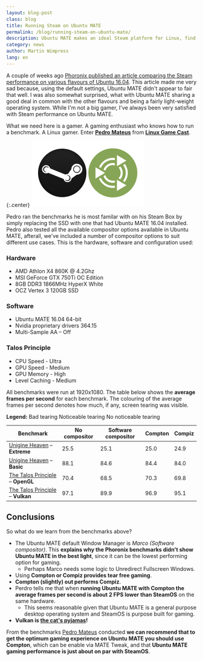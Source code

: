 ```yaml
---
layout: blog-post
class: blog
title: Running Steam on Ubuntu MATE
permalink: /blog/running-steam-on-ubuntu-mate/
description: Ubuntu MATE makes an ideal Steam platform for Linux, find out how to get the optimum experience
category: news
author: Martin Wimpress
lang: en
---
```


A couple of weeks ago [Phoronix published an article comparing the Steam
performance on various flavours of Ubuntu
16.04](http://www.phoronix.com/scan.php?page=article&item=ubuntu-xenial-skldesk).
This article made me very sad because, using the default settings, Ubuntu MATE didn't
appear to fair that well. I was also somewhat surprised, what with Ubuntu MATE
sharing a good deal in common with the other flavours and being a fairly
light-weight operating system. While I'm not a big gamer, I've always been
very satisfied with Steam performance on Ubuntu MATE.

What we need here is a gamer. A gaming enthusiast who knows how to run a
benchmark. A Linux gamer. Enter **[Pedro
Mateus](https://twitter.com/UnaccountedFour)** from **[Linux Game
Cast](https://linuxgamecast.com/)**.

{:.center}
![Steam on Ubuntu MATE](/images/blog/steam-on-ubuntu-mate.png)

Pedro ran the benchmarks he is most familar with on his Steam Box by simply
replacing the SSD with one that had Ubuntu MATE 16.04 installed. Pedro also
tested all the available compositor options available in Ubuntu MATE,
afterall, we've included a number of compositor options to suit different use
cases. This is the hardware, software and configuration used:

### Hardware

* AMD Athlon X4 860K @ 4.2Ghz
* MSI GeForce GTX 750Ti OC Edition
* 8GB DDR3 1866MHz HyperX White
* OCZ Vertex 3 120GB SSD

### Software

* Ubuntu MATE 16.04 64-bit
* Nvidia proprietary drivers 364.15
* Multi-Sample AA – Off

### Talos Principle
* CPU Speed - Ultra
* GPU Speed - Medium
* GPU Memory - High
* Level Caching - Medium

All benchmarks were run at 1920x1080. The table below shows the **average
frames per second** for each benchmark. The colouring of the average
frames per second denotes how much, if any, screen tearing was visible.

**Legend:**
<span class="btn red">Bad tearing</span>
<span class="btn yellow">Noticeable tearing</span>
<span class="btn green">No noticeable tearing</span>

<table>
  <thead>
    <tr>
      <th>Benchmark</th>
      <th>No compositor</th>
      <th>Software compositor</th>
      <th>Compton</th>
      <th>Compiz</th>
    </tr>
  </thead>
  <tbody>
    <tr>
      <td><a href="https://unigine.com/products/benchmarks/heaven/">Unigine Heaven</a> – <b>Extreme</b></td>
      <td><span class="btn red">25.5</span></td>
      <td><span class="btn yellow">25.1</span></td>
      <td><span class="btn green">25.0</span></td>
      <td><span class="btn green">24.9</span></td>
    </tr>
    <tr>
      <td><a href="https://unigine.com/products/benchmarks/heaven/">Unigine Heaven</a> – <b>Basic</b></td>
      <td><span class="btn green">88.1</span></td>
      <td><span class="btn green">84.6</span></td>
      <td><span class="btn green">84.4</span></td>
      <td><span class="btn green">84.0</span></td>
    </tr>
    <tr>
      <td><a href="http://store.steampowered.com/app/257510/">The Talos Principle</a> – <b>OpenGL</b></td>
      <td><span class="btn yellow">70.4</span></td>
      <td><span class="btn yellow">68.5</span></td>
      <td><span class="btn green">70.3</span></td>
      <td><span class="btn green">69.8</span></td>
    </tr>
    <tr>
      <td><a href="http://store.steampowered.com/app/257510/">The Talos Principle</a> – <b>Vulkan</b></td>
      <td><span class="btn green">97.1</span></td>
      <td><span class="btn green">89.9</span></td>
      <td><span class="btn green">96.9</span></td>
      <td><span class="btn green">95.1</span></td>
    </tr>
  </tbody>
</table>

## Conclusions

So what do we learn from the benchmarks above?

  * The Ubuntu MATE default Window Manager is *Marco (Software compositor)*.
  This **explains why the Phoronix benchmarks didn't show Ubuntu MATE in
  the best light**, since it can be the lowest performing option for gaming.
    * Perhaps Marco needs some logic to Unredirect Fullscreen Windows.
  * Using **Compton or Compiz provides tear free gaming**.
  * **Compton (slightly) out performs Compiz**.
  * Perdro tells me that when **running Ubuntu MATE with Compton the average
  frames per second is about 2 FPS lower than SteamOS** on the same
  hardware.
    * This seems reasonable given that Ubuntu MATE is a general purpose
    desktop operating system and SteamOS is purpose built for gaming.
  * **Vulkan is [the cat's pyjamas](http://www.urbandictionary.com/define.php?term=Cats%20pajamas)!**

From the benchmarks [Pedro Mateus](https://plus.google.com/+PedroMateus)
conducted **we can recommend that to get the optimum gaming experience on
Ubuntu MATE you should use Compton**, which can be enable via MATE Tweak, and
that **Ubuntu MATE gaming performance is just about on par with SteamOS**.
